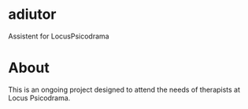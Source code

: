 # adiutor
Assistent for LocusPsicodrama

# About
This is an ongoing project designed to attend the needs of therapists at Locus Psicodrama.
